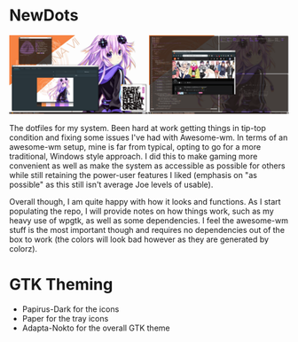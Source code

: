 # NewDots

![alt-text](https://raw.githubusercontent.com/Ham5andw1ch/NewDots/master/images/Screeny.png)

The dotfiles for my system. Been hard at work getting things in tip-top condition and fixing some issues I've had with Awesome-wm. In terms of an awesome-wm setup, mine is far from typical, opting to go for a more traditional, Windows style approach. I did this to make gaming more convenient as well as make the system as accessible as possible for others while still retaining the power-user features I liked (emphasis on "as possible" as this still isn't average Joe levels of usable).

Overall though, I am quite happy with how it looks and functions. As I start populating the repo, I will provide notes on how things work, such as my heavy use of wpgtk, as well as some dependencies. I feel the awesome-wm stuff is the most important though and requires no dependencies out of the box to work (the colors will look bad however as they are generated by colorz).

# GTK Theming

* Papirus-Dark for the icons
* Paper for the tray icons
* Adapta-Nokto for the overall GTK theme
